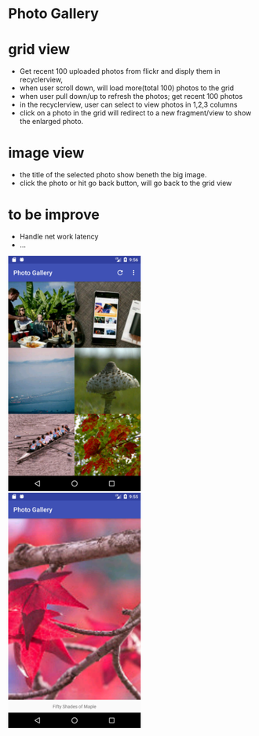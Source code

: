 # Photo Gallery

# grid view
* Get recent 100 uploaded photos from flickr and disply them in recyclerview,
* when user scroll down, will load more(total 100) photos to the grid
* when user pull down/up to refresh the photos; get recent 100 photos 
* in the recyclerview, user can select to view photos in 1,2,3 columns
* click on a photo in the grid will redirect to a new fragment/view to show the enlarged photo.

# image view
* the title of the selected photo show beneth the big image.
* click the photo or hit go back button, will go back to the grid view

# to be improve
* Handle net work latency
* ...
<img src="screenshot/Screenshot_1506920215.png" width="270" height="480"/>
<img src="screenshot/Screenshot_1506920160.png" width="270" height="480"/>
